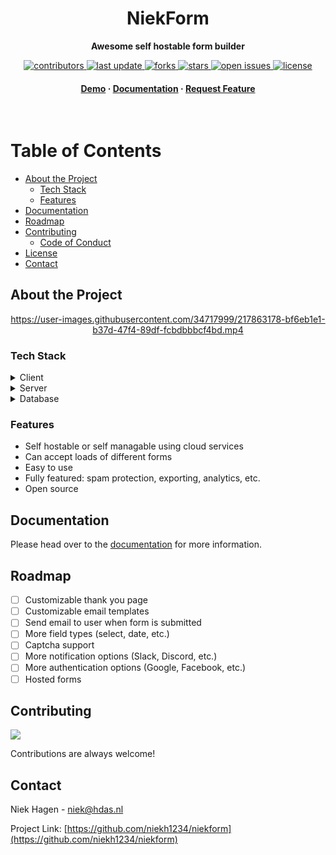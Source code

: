 <div align="center">
  <h1>NiekForm</h1>
  
  <p>
    <strong>Awesome self hostable form builder</strong>
  </p>

<!-- Badges -->
<p>
  <a href="https://github.com/niekh1234/niekform/graphs/contributors">
    <img src="https://img.shields.io/github/contributors/niekh1234/niekform" alt="contributors" />
  </a>
  <a href="">
    <img src="https://img.shields.io/github/last-commit/niekh1234/niekform" alt="last update" />
  </a>
  <a href="https://github.com/niekh1234/niekform/network/members">
    <img src="https://img.shields.io/github/forks/niekh1234/niekform" alt="forks" />
  </a>
  <a href="https://github.com/niekh1234/niekform/stargazers">
    <img src="https://img.shields.io/github/stars/niekh1234/niekform" alt="stars" />
  </a>
  <a href="https://github.com/niekh1234/niekform/issues/">
    <img src="https://img.shields.io/github/issues/niekh1234/niekform" alt="open issues" />
  </a>
  <a href="https://github.com/niekh1234/niekform/blob/master/LICENSE">
    <img src="https://img.shields.io/github/license/niekh1234/niekform.svg" alt="license" />
  </a>
</p>
   
<h4>
    <a href="https://demo.niekform.com">Demo</a>
  <span> · </span>
    <a href="https://niekform.com">Documentation</a>
  <span> · </span>
    <a href="https://github.com/niekh1234/niekform/issues/">Request Feature</a>
  </h4>
</div>

<br />

<!-- Table of Contents -->

# Table of Contents

- [About the Project](#about-the-project)
  - [Tech Stack](#tech-stack)
  - [Features](#features)
- [Documentation](#documentation)
- [Roadmap](#roadmap)
- [Contributing](#contributing)
  - [Code of Conduct](#code-of-conduct)
- [License](#license)
- [Contact](#contact)

<!-- About the Project -->

## About the Project

<div align="center"> 

https://user-images.githubusercontent.com/34717999/217863178-bf6eb1e1-b37d-47f4-89df-fcbdbbbcf4bd.mp4
 
</div>

<!-- TechStack -->

### Tech Stack

<details>
  <summary>Client</summary>
  <ul>
    <li><a href="https://www.typescriptlang.org/">Typescript</a></li>
    <li><a href="https://nextjs.org/">Next.js</a></li>
    <li><a href="https://reactjs.org/">React.js</a></li>
    <li><a href="https://tailwindcss.com/">TailwindCSS</a></li>
  </ul>
</details>

<details>
  <summary>Server</summary>
  <ul>
    <li><a href="https://www.typescriptlang.org/">Typescript</a></li>
    <li><a href="https://nextjs.org/">Next.js API routes</a></li>
    <li><a href="https://next-auth.js.org/">NextAuth</a></li>
    <li><a href="https://www.prisma.io/">Prisma</a></li>
  </ul>
</details>

<details>
<summary>Database</summary>
  <ul>
    <li><a href="https://www.mysql.com/">MySQL</a></li>
    <li><a href="https://www.postgresql.org/">PostgreSQL</a></li>
  </ul>
</details>

<!-- Features -->

### Features

- Self hostable or self managable using cloud services
- Can accept loads of different forms
- Easy to use
- Fully featured: spam protection, exporting, analytics, etc.
- Open source

<!-- Documentation -->

## Documentation

Please head over to the [documentation](https://niekform.com) for more information.

<!-- Roadmap -->

## Roadmap

- [ ] Customizable thank you page
- [ ] Customizable email templates
- [ ] Send email to user when form is submitted
- [ ] More field types (select, date, etc.)
- [ ] Captcha support
- [ ] More notification options (Slack, Discord, etc.)
- [ ] More authentication options (Google, Facebook, etc.)
- [ ] Hosted forms

<!-- Contributing -->

## Contributing

<a href="https://github.com/niekh1234/niekform/graphs/contributors">
  <img src="https://contrib.rocks/image?repo=niekh1234/niekform" />
</a>

Contributions are always welcome!

<!-- Contact -->

## Contact

Niek Hagen - niek@hdas.nl

Project Link: [https://github.com/niekh1234/niekform](https://github.com/niekh1234/niekform)
